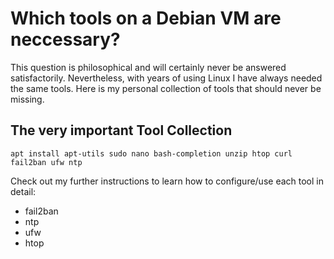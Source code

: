 # Which tools on a Debian VM are neccessary?
This question is philosophical and will certainly never be answered satisfactorily. Nevertheless, with years of using Linux I have always needed the same tools. Here is my personal collection of tools that should never be missing.

## The very important Tool Collection
```apt install apt-utils sudo nano bash-completion unzip htop curl fail2ban ufw ntp```

Check out my further instructions to learn how to configure/use each tool in detail:
* fail2ban
* ntp
* ufw
* htop
